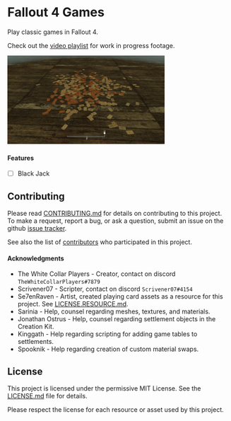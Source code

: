 # Fallout 4 Games
Play classic games in Fallout 4.

Check out the [video playlist](https://www.youtube.com/playlist?list=PLdEgiq4kaju0r1Zw4MTMmxLbc9ZQ1MOLJ) for work in progress footage.

<img src="Documents/Screenshot03.png" height="200">

#### Features
- [ ] Black Jack

## Contributing
Please read [CONTRIBUTING.md](CONTRIBUTING.md) for details on contributing to this project.
To make a request, report a bug, or ask a question, submit an issue on the github [issue tracker](https://github.com/Scrivener07/FO4_Games/issues).

See also the list of [contributors](https://github.com/Scrivener07/FO4_Games/contributors) who participated in this project.

#### Acknowledgments
* The White Collar Players - Creator, contact on discord `TheWhiteCollarPlayers#7879`
* Scrivener07 - Scripter, contact on discord `Scrivener07#4154`
* Se7enRaven - Artist, created playing card assets as a resource for this project. See [LICENSE.RESOURCE.md](LICENSE.RESOURCE.md).
* Sarinia - Help, counsel regarding meshes, textures, and materials.
* Jonathan Ostrus - Help, counsel regarding settlement objects in the Creation Kit.
* Kinggath - Help regarding scripting for adding game tables to settlements.
* Spooknik - Help regarding creation of custom material swaps.

## License
This project is licensed under the permissive MIT License.
See the [LICENSE.md](LICENSE.md) file for details.

Please respect the license for each resource or asset used by this project.
